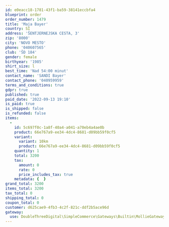 ```yaml
---
id: e0eacc18-1781-43f1-ba59-38141eccbfa4
blueprint: order
order_number: 1479
title: 'Maja Bayer'
country: SI
address: 'ŠENTJERNEJSKA CESTA, 3'
zip: '8000'
city: 'NOVO MESTO'
phone: '040607565'
club: 'ŠD 184'
gender: female
birthyear: '1985'
shirt_size: l
best_time: 'Nad 54:00 minut'
contact_name: 'SANDI Bayer'
contact_phone: '040959959'
terms_and_conditions: true
gdpr: true
published: true
paid_date: '2022-09-13 19:10'
is_paid: true
is_shipped: false
is_refunded: false
items:
  -
    id: 5c697f0c-1a8f-40a4-a041-a70eb4a4ae0b
    product: 66e767a9-ee34-4dc4-8681-d09bb59f0cf5
    variant:
      variant: 10km
      product: 66e767a9-ee34-4dc4-8681-d09bb59f0cf5
    quantity: 1
    total: 3200
    tax:
      amount: 0
      rate: 0
      price_includes_tax: true
    metadata: {  }
grand_total: 3200
items_total: 3200
tax_total: 0
shipping_total: 0
coupon_total: 0
customer: d625cae9-4fb3-4c2f-821c-ddf2b5ace96d
gateway:
  use: DoubleThreeDigital\SimpleCommerce\Gateways\Builtin\MollieGateway
---
```

